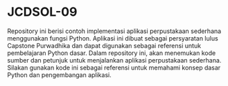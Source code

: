 # JCDSOL-09
Repository ini berisi contoh implementasi aplikasi perpustakaan sederhana menggunakan fungsi Python. Aplikasi ini dibuat sebagai persyaratan lulus Capstone Purwadhika dan dapat digunakan sebagai referensi untuk pembelajaran Python dasar. 
Dalam repository ini, akan menemukan kode sumber dan petunjuk untuk menjalankan aplikasi perpustakaan sederhana. Silakan gunakan kode ini sebagai referensi untuk memahami konsep dasar Python dan pengembangan aplikasi.
